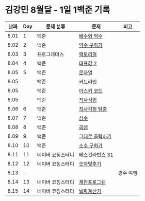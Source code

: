 # 김강민 8월달 - 1일 1백준 기록

| 날짜 | Day | 문제 분류         | 문제                       | 비고      |
| ---- | --- | ----------------- | -------------------------- | --------- |
| 8.01 | 1   | 백준              | [배수와 약수](./0801/)     |           |
| 8.02 | 2   | 백준              | [약수 구하기](./0802/)     |           |
| 8.03 | 3   | 프로그래머스      | [팩토리얼](./0803/)        |           |
| 8.04 | 4   | 백준              | [대표값 2](./0804/)        |           |
| 8.05 | 5   | 백준              | [문자열](./0805/)          |           |
| 8.05 |     | 백준              | [커트라인](./0805/)        |           |
| 8.05 |     | 백준              | [아스키 코드](./0805/)     |           |
| 8.05 |     | 백준              | [직사각형](./0805/)        |           |
| 8.06 | 6   | 백준              | [직사각형 탈출](./0806/)   |           |
| 8.07 | 7   | 백준              | [상수](./0807/)            |           |
| 8.08 | 8   | 백준              | [곱셈](./0808/)            |           |
| 8.09 | 9   | 백준              | [그대로 출력하기](./0809/) |           |
| 8.10 | 10  | 백준              | [소수 구하기](./0810/)     |           |
| 8.11 | 11  | 네이버 코칭스터디 | [베스킨라빈스 31](./0811/) |           |
| 8.12 | 12  | 네이버 코칭스터디 | [숫자맞추기](./0812/)      |           |
| 8.13 | -   |                   |                            | 경주 여행 |
| 8.14 | 13  | 네이버 코칭스터디 | [채점프로그램](./0814/)    |           |
| 8.15 | 14  | 네이버 코칭스터디 | [날짜계산기](./0815/)      |           |
